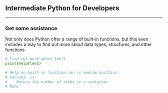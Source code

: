 ## Intermediate Python for Developers
---
### Get some assistance   
Not only does Python offer a range of built-in functions, but this even includes a way to find out more about data types, structures, and other functions.
```python
# Find out more about len()
print(help(len))

# Help on built-in function len in module builtins:
# len(obj, /)
#    Return the number of items in a container.
# None
```
